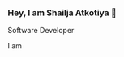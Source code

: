 ### Hey, I am Shailja Atkotiya 👋
Software Developer 

I am  

<!--
**Shailja2109/Shailja2109** is a ✨ _special_ ✨ repository because its `README.md` (this file) appears on your GitHub profile.

Here are some ideas to get you started:

- 🔭 I’m currently exploring fields like Digital Twin and Metaverse. 
- 🌱 I’m expanding my skills in Machine Learning
- 💻 Currently working on three.js 
- 📫 How to reach me: 
    Email Id : shailjaatkotiya@gmail.com
    LinkedIn : https://www.linkedin.com/in/shailja-atkotiya
-->
